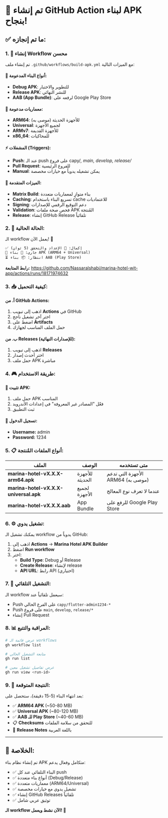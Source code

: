 # 🚀 تم إنشاء GitHub Action لبناء APK بنجاح!

## ✅ ما تم إنجازه:

### 1. 📝 إنشاء Workflow محسن
تم إنشاء ملف `.github/workflows/build-apk.yml` مع الميزات التالية:

#### 🎯 **أنواع البناء المدعومة:**
- **Debug APK**: للتطوير والاختبار
- **Release APK**: للنشر النهائي
- **AAB (App Bundle)**: لرفعه على Google Play Store

#### 📱 **معماريات مدعومة:**
- **ARM64**: للأجهزة الحديثة (موصى به)
- **Universal**: لجميع الأجهزة
- **ARMv7**: للأجهزة القديمة
- **x86_64**: للمحاكيات

#### ⚡ **المشغلات (Triggers):**
- **Push**: عند الـ push على فروع capy/*, main, develop, release/*
- **Pull Request**: للفروع الرئيسية
- **Manual**: يمكن تشغيله يدوياً مع خيارات مخصصة

#### 🔧 **الميزات المتقدمة:**
- **Matrix Build**: بناء متوازٍ لمعماريات متعددة
- **Caching**: تسريع البناء باستخدام cache للاعتماديات
- **Signing**: دعم التوقيع الرقمي للإصدارات
- **Validation**: فحص صحة ملفات APK المُنتجة
- **Release**: إنشاء GitHub Release تلقائياً

### 2. 🚀 **الحالة الحالية:**
الـ workflow يعمل الآن! 🎉

```
✅ إكمال: 🔧 الإعداد والتحقق (5 ثوان)
🔄 جاري: 📱 بناء APK (ARM64 + Universal)
⏳ انتظار: 📦 بناء AAB (Play Store)
```

**رابط المتابعة:**
https://github.com/Nassaralshabi/marina-hotel-wit-app/actions/runs/18171974632

### 3. 📥 **كيفية التحميل:**

#### أ. من GitHub Actions:
1. اذهب إلى تبويب **Actions** في GitHub
2. اختر آخر تشغيل ناجح
3. اضغط على **Artifacts**
4. حمل الملف المناسب لجهازك

#### ب. من Releases (للإصدارات النهائية):
1. اذهب إلى تبويب **Releases**
2. اختر أحدث إصدار
3. حمل ملف APK مباشرة

### 4. 🎮 **طريقة الاستخدام:**

#### 📱 **تثبيت APK:**
1. حمل ملف APK المناسب
2. فعّل "المصادر غير المعروفة" في إعدادات الأندرويد
3. ثبت التطبيق

#### 🔐 **تسجيل الدخول:**
- **Username:** admin
- **Password:** 1234

### 5. 📋 **أنواع الملفات المُنتجة:**

| الملف | الوصف | متى تستخدمه |
|-------|--------|-------------|
| **marina-hotel-vX.X.X-arm64.apk** | للأجهزة الحديثة | الأجهزة التي تدعم ARM64 (موصى به) |
| **marina-hotel-vX.X.X-universal.apk** | لجميع الأجهزة | عندما لا تعرف نوع المعالج |
| **marina-hotel-vX.X.X.aab** | App Bundle | للرفع على Google Play Store |

### 6. ⚙️ **تشغيل يدوي:**

يمكنك تشغيل الـ workflow يدوياً من GitHub:

1. اذهب إلى **Actions** → **Marina Hotel APK Builder**
2. اضغط **Run workflow**
3. اختر:
   - **Build Type**: Debug أو Release
   - **Create Release**: لإنشاء release
   - **API URL**: رابط API (اختياري)

### 7. 🔄 **التشغيل التلقائي:**

الـ workflow سيعمل تلقائياً عند:
- Push على الفرع الحالي `capy/flutter-admin1234-*`
- Push على فروع `main`, `develop`, `release/*`
- إنشاء Pull Request

### 8. 📊 **المراقبة والتتبع:**

```bash
# عرض قائمة الـ workflows
gh workflow list

# متابعة التشغيل الحالي
gh run list

# عرض تفاصيل تشغيل معين
gh run view <run-id>
```

### 9. 🎯 **النتيجة المتوقعة:**

بعد انتهاء البناء (5-15 دقيقة)، ستحصل على:

- ✅ **ARM64 APK** (~50-80 MB)
- ✅ **Universal APK** (~80-120 MB)
- ✅ **AAB للـ Play Store** (~40-60 MB)
- 📋 **Checksums** للتحقق من سلامة الملفات
- 📝 **Release Notes** باللغة العربية

---

## 🚀 **الخلاصة:**

تم إنشاء نظام بناء APK متكامل وفعال يدعم:
- ✅ البناء التلقائي عند كل push
- ✅ أنواع بناء متعددة (Debug/Release)  
- ✅ معماريات متعددة (ARM64/Universal)
- ✅ تشغيل يدوي مع خيارات مخصصة
- ✅ إنشاء GitHub Releases تلقائياً
- ✅ توثيق عربي شامل

**الـ workflow الآن نشط ويعمل! 🎉**